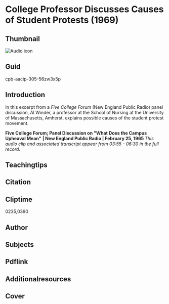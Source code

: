 # College Professor Discusses Causes of Student Protests (1969)

## Thumbnail

![Audio icon](https://s3.amazonaws.com/americanarchive.org/primary_source_sets/audio-digitized.jpg "Audio icon")

## Guid
cpb-aacip-305-56zw3x5p

## Introduction

In this excerpt from a *Five College Forum* (New England Public Radio) panel discussion, Al Winder, a professor at the School of Nursing at the University of Massachusetts, Amherst, explains possible causes of the student protest movement. 

<b>Five College Forum; Panel Discussion on "What Does the Campus Upheaval Mean"</b>
<b>| New England Public Radio | February 25, 1965 </b>
<i>This audio clip and associated transcript appear from 03:55 - 06:30 in the full record.</i>

## Teachingtips

## Citation

## Cliptime

0235,0390

## Author
## Subjects
## Pdflink
## Additionalresources
## Cover
